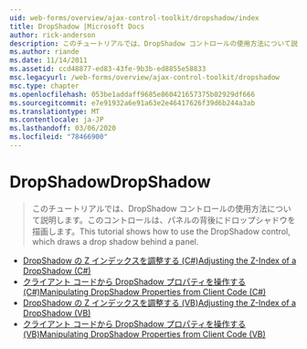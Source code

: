 ```yaml
---
uid: web-forms/overview/ajax-control-toolkit/dropshadow/index
title: DropShadow |Microsoft Docs
author: rick-anderson
description: このチュートリアルでは、DropShadow コントロールの使用方法について説明します。このコントロールは、パネルの背後にドロップシャドウを描画します。
ms.author: riande
ms.date: 11/14/2011
ms.assetid: ccd48877-ed83-43fe-9b3b-ed8855e58833
msc.legacyurl: /web-forms/overview/ajax-control-toolkit/dropshadow
msc.type: chapter
ms.openlocfilehash: 053be1addaff9685e860421657375b02929df666
ms.sourcegitcommit: e7e91932a6e91a63e2e46417626f39d6b244a3ab
ms.translationtype: MT
ms.contentlocale: ja-JP
ms.lasthandoff: 03/06/2020
ms.locfileid: "78466900"
---
```

# <a name="dropshadow"></a><span data-ttu-id="a9496-103">DropShadow</span><span class="sxs-lookup"><span data-stu-id="a9496-103">DropShadow</span></span>

> <span data-ttu-id="a9496-104">このチュートリアルでは、DropShadow コントロールの使用方法について説明します。このコントロールは、パネルの背後にドロップシャドウを描画します。</span><span class="sxs-lookup"><span data-stu-id="a9496-104">This tutorial shows how to use the DropShadow control, which draws a drop shadow behind a panel.</span></span>

- [<span data-ttu-id="a9496-105">DropShadow の Z インデックスを調整する (C#)</span><span class="sxs-lookup"><span data-stu-id="a9496-105">Adjusting the Z-Index of a DropShadow (C#)</span></span>](adjusting-the-z-index-of-a-dropshadow-cs.md)
- [<span data-ttu-id="a9496-106">クライアント コードから DropShadow プロパティを操作する (C#)</span><span class="sxs-lookup"><span data-stu-id="a9496-106">Manipulating DropShadow Properties from Client Code (C#)</span></span>](manipulating-dropshadow-properties-from-client-code-cs.md)
- [<span data-ttu-id="a9496-107">DropShadow の Z インデックスを調整する (VB)</span><span class="sxs-lookup"><span data-stu-id="a9496-107">Adjusting the Z-Index of a DropShadow (VB)</span></span>](adjusting-the-z-index-of-a-dropshadow-vb.md)
- [<span data-ttu-id="a9496-108">クライアント コードから DropShadow プロパティを操作する (VB)</span><span class="sxs-lookup"><span data-stu-id="a9496-108">Manipulating DropShadow Properties from Client Code (VB)</span></span>](manipulating-dropshadow-properties-from-client-code-vb.md)
